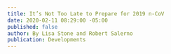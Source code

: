 ```yaml
---
title: It’s Not Too Late to Prepare for 2019 n-CoV
date: 2020-02-11 08:29:00 -05:00
published: false
author: By Lisa Stone and Robert Salerno
publication: Developments
---
```


